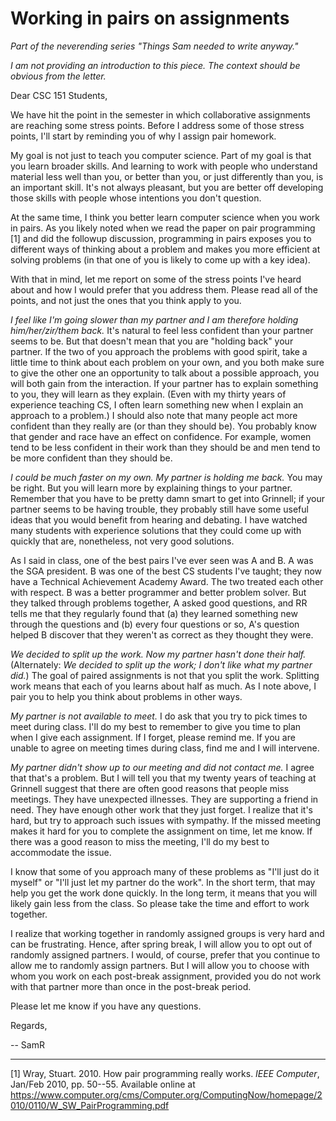 Working in pairs on assignments
===============================

_Part of the neverending series "Things Sam needed to write anyway."_

_I am not providing an introduction to this piece.  The context should
be obvious from the letter._

Dear CSC 151 Students,

We have hit the point in the semester in which collaborative assignments
are reaching some stress points.  Before I address some of those stress
points, I'll start by reminding you of why I assign pair homework.

My goal is not just to teach you computer science.  Part of my goal
is that you learn broader skills.  And learning to work with people
who understand material less well than you, or better than you, or
just differently than you, is an important skill.  It's not always
pleasant, but you are better off developing those skills with people
whose intentions you don't question.

At the same time, I think you better learn computer science when you work
in pairs.  As you likely noted when we read the paper on pair programming
[1] and did the followup discussion, programming in pairs exposes you to
different ways of thinking about a problem and makes you more efficient
at solving problems (in that one of you is likely to come up with a
key idea).

With that in mind, let me report on some of the stress points I've heard
about and how I would prefer that you address them.  Please read all of
the points, and not just the ones that you think apply to you.

_I feel like I'm going slower than my partner and I am therefore holding
him/her/zir/them back._  It's natural to feel less confident than your
partner seems to be.  But that doesn't mean that you are "holding back"
your partner.  If the two of you approach the problems with good spirit,
take a little time to think about each problem on your own, and you both
make sure to give the other one an opportunity to talk about a possible
approach, you will both gain from the interaction.  If your partner has
to explain something to you, they will learn as they explain.  (Even with
my thirty years of experience teaching CS, I often learn something new
when I explain an approach to a problem.)  I should also note that many 
people act more confident than they really are (or than they should be).
You probably know that gender and race have an effect on confidence.
For example, women tend to be less confident in their work than they 
should be and men tend to be more confident than they should be.

_I could be much faster on my own.  My partner is holding me back._
You may be right.  But you will learn more by explaining things to your
partner.  Remember that you have to be pretty damn smart to get into
Grinnell; if your partner seems to be having trouble, they probably still
have some useful ideas that you would benefit from hearing and debating.
I have watched many students with experience solutions that they could
come up with quickly that are, nonetheless, not very good solutions.

As I said in class, one of the best pairs I've ever seen was A and B.
A was the SGA president. B was one of the best CS students I've taught;
they now have a Technical Achievement Academy Award.  The two treated each
other with respect.  B was a better programmer and better problem solver.
But they talked through problems together, A asked good questions, and RR
tells me that they regularly found that (a) they learned something new
through the questions and (b) every four questions or so, A's question
helped B discover that they weren't as correct as they thought they were.

_We decided to split up the work.  Now my partner hasn't done their
half._  (Alternately: _We decided to split up the work; I don't like
what my partner did._)  The goal of paired assignments is not that
you split the work.  Splitting work means that each of you learns about
half as much.  As I note above, I pair you to help you think about
problems in other ways.

_My partner is not available to meet._  I do ask that you try to pick
times to meet during class.  I'll do my best to remember to give you 
time to plan when I give each assignment.  If I forget, please remind
me.  If you are unable to agree on meeting times during class, find me
and I will intervene.

_My partner didn't show up to our meeting and did not contact me._  I
agree that that's a problem.  But I will tell you that my twenty years of
teaching at Grinnell suggest that there are often good reasons that people
miss meetings.  They have unexpected illnesses.  They are supporting
a friend in need.  They have enough other work that they just forget.
I realize that it's hard, but try to approach such issues with sympathy.
If the missed meeting makes it hard for you to complete the assignment
on time, let me know.  If there was a good reason to miss the meeting,
I'll do my best to accommodate the issue.

I know that some of you approach many of these problems as "I'll just
do it myself" or "I'll just let my partner do the work". In the short
term, that may help you get the work done quickly.  In the long term,
it means that you will likely gain less from the class.  So please take
the time and effort to work together.

I realize that working together in randomly assigned groups is very hard
and can be frustrating.  Hence, after spring break, I will allow you to
opt out of randomly assigned partners.  I would, of course, prefer that
you continue to allow me to randomly assign partners.  But I will allow
you to choose with whom you work on each post-break assignment, provided
you do not work with that partner more than once in the post-break period.

Please let me know if you have any questions.

Regards,

-- SamR

---

[1] Wray, Stuart.  2010.  How pair programming really works.
_IEEE Computer_, Jan/Feb 2010, pp. 50--55.  Available online at
<https://www.computer.org/cms/Computer.org/ComputingNow/homepage/2010/0110/W_SW_PairProgramming.pdf>
